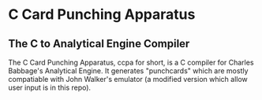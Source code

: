 # C Card Punching Apparatus
## The C to Analytical Engine Compiler
The C Card Punching Apparatus, ccpa for short, is a C compiler for Charles Babbage's Analytical Engine.
It generates "punchcards" which are mostly compatiable with John Walker's emulator (a modified version which allow
user input is in this repo).
